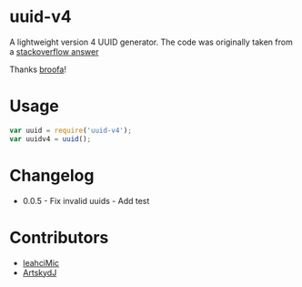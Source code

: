 # uuid-v4

A lightweight version 4 UUID generator. The code was originally taken from a
[stackoverflow answer](http://stackoverflow.com/questions/105034/how-to-create-a-guid-uuid-in-javascript)

Thanks [broofa](http://stackoverflow.com/users/109538/broofa)!

# Usage

```js
var uuid = require('uuid-v4');
var uuidv4 = uuid();
```

# Changelog

* 0.0.5 - Fix invalid uuids
        - Add test

# Contributors

* [leahciMic](https://github.com/leahciMic)
* [ArtskydJ](https://github.com/ArtskydJ)
